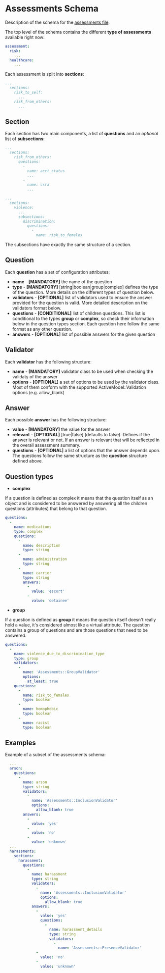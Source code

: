 # Assessments Schema

Description of the schema for the [assessments file](config/assessments_schema.yml).

The top level of the schema contains the different **type of assessments** available right now:

```yml
assessment:
  risk:
    ...
  healthcare:
    ...
```

Each assessment is split into **sections**:

```yml
...
  sections:
    risk_to_self:
      ...
    risk_from_others:
      ...
```

## Section

Each section has two main components, a list of **questions** and an *optional* list of **subsections**:

```yml
...
  sections:
    risk_from_others:
      questions:
        -
          name: acct_status
          ...
        -
          name: csra
          ...
```

```yml
...
  sections:
    violence:
      ...
      subsections:
        discrimination:
          questions:
            -
              name: risk_to_females
```

The subsections have exactly the same structure of a section.

## Question

Each **question** has a set of configuration attributes:

* **name** - **[MANDATORY]** the name of the question
* **type** - **[MANDATORY]** [string|boolean|group|complex] defines the type of the question. More details on the different types of question below.
* **validators** - **[OPTIONAL]** list of validators used to ensure the answer provided for the question is valid. More detailed description on the validators format below.
* **questions** - **[CONDITIONAL]** list of children questions. This list is conditional to the types **group** or **complex**, so check their information below in the question types section. Each question here follow the same format as any other question.
* **answers** - **[OPTIONAL]** list of possible answers for the given question

## Validator

Each **validator** has the following structure:

* **name** - **[MANDATORY]** validator class to be used when checking the validaty of the answer
* **options** - **[OPTIONAL]** a set of options to be used by the validator class. Most of them conform with the supported ActiveModel::Validation options (e.g. allow\_blank)

## Answer

Each possible **answer** has the following structure:

* **value** - **[MANDATORY]** the value for the answer
* **relevant** - **[OPTIONAL]** [true|false] (defaults to false). Defines if the answer is relevant or not. If an answer is relevant that will be reflected in the overall assessment summary.
* **questions** - **[OPTIONAL]** a list of options that the answer depends upon. The questions follow the same structure as the **question** structure defined above.

## Question types

* **complex**

If a question is defined as complex it means that the question itself as an object and is considered to be answered by answering all the children questions (attributes) that belong to that question.

```yml
questions:
  -
    name: medications
    type: complex
    questions:
      -
        name: description
        type: string
      -
        name: administration
        type: string
      -
        name: carrier
        type: string
        answers:
          -
            value: 'escort'
          -
            value: 'detainee'
```

* **group**

If a question is defined as **group** it means the question itself doesn't really hold a value, it's considered almost like a virtual attribute. The question contains a group of questions and are those questions that need to be answered.

```yml
questions:
  -
    name: violence_due_to_discrimination_type
    type: group
    validators:
      -
        name: 'Assessments::GroupValidator'
        options:
          at_least: true
    questions:
      -
        name: risk_to_females
        type: boolean
      -
        name: homophobic
        type: boolean
      -
        name: racist
        type: boolean
```

## Examples

Example of a subset of the assessments schema:

```yml
  ...
  arson:
    questions:
      -
        name: arson
        type: string
        validators:
          -
            name: 'Assessments::InclusionValidator'
            options:
              allow_blank: true
        answers:
          -
            value: 'yes'
          -
            value: 'no'
          -
            value: 'unknown'
  ...
  harassments:
    sections:
      harassment:
        questions:
          -
            name: harassment
            type: string
            validators:
              -
                name: 'Assessments::InclusionValidator'
                options:
                  allow_blank: true
            answers:
              -
                value: 'yes'
                questions:
                  -
                    name: harassment_details
                    type: string
                    validators:
                      -
                        name: 'Assessments::PresenceValidator'
              -
                value: 'no'
              -
                value: 'unknown'
```
